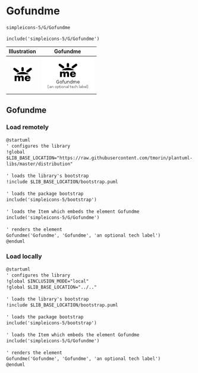 # Gofundme


```text
simpleicons-5/G/Gofundme
```

```text
include('simpleicons-5/G/Gofundme')
```



| Illustration | Gofundme |
| :---: | :---: |
| ![illustration for Illustration](../../simpleicons-5/G/Gofundme.png) | ![illustration for Gofundme](../../simpleicons-5/G/Gofundme.Local.png) |




## Gofundme

### Load remotely
```plantuml
@startuml
' configures the library
!global $LIB_BASE_LOCATION="https://raw.githubusercontent.com/tmorin/plantuml-libs/master/distribution"

' loads the library's bootstrap
!include $LIB_BASE_LOCATION/bootstrap.puml

' loads the package bootstrap
include('simpleicons-5/bootstrap')

' loads the Item which embeds the element Gofundme
include('simpleicons-5/G/Gofundme')

' renders the element
Gofundme('Gofundme', 'Gofundme', 'an optional tech label')
@enduml
```

### Load locally
```plantuml
@startuml
' configures the library
!global $INCLUSION_MODE="local"
!global $LIB_BASE_LOCATION="../.."

' loads the library's bootstrap
!include $LIB_BASE_LOCATION/bootstrap.puml

' loads the package bootstrap
include('simpleicons-5/bootstrap')

' loads the Item which embeds the element Gofundme
include('simpleicons-5/G/Gofundme')

' renders the element
Gofundme('Gofundme', 'Gofundme', 'an optional tech label')
@enduml
```

